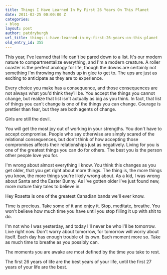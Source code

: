 ```yaml
---
title: Things I Have Learned In My First 26 Years On This Planet
date: 2011-02-25 00:00:00 Z
categories:
- blog
layout: post
author: patdryburgh
url_title: things-i-have-learned-in-my-first-26-years-on-this-planet
old_entry_id: 355
---
```


This year, I've learned that life can't be pared down to a list. It's our modern nature to compartmentalize everything, and I'm a modern creature. A roller coaster is the perfect analogy for life, though the downs are certainly not something I'm throwing my hands up in glee to get to. The ups are just as exciting to anticipate as they are to experience.

Every choice you make has a consequence, and those consequences are not always what you'd think they'll be. You accept the things you cannot change, but realize that list isn't actually as big as you think. In fact, that list of things you can't change is one of the things you can change. Courage is prettier than fear, but they are both agents of change.

Girls are still the devil.

You will get the most joy out of working in your strengths. You don't have to accept compromise. People who say otherwise are simply scared of the relational consequences, but don't think of how accepting those compromises affects their relationships just as negatively. Living for you is one of the greatest things you can do for others. The best you is the person other people love you for.

I'm wrong about almost everything I know. You think this changes as you get older, that you get right about more things. The thing is, the more things you know, the more things you're likely wrong about. As a kid, I was wrong about Santa and the Easter Bunny. As I've gotten older I've just found new, more mature fairy tales to believe in.

Hey Rosetta is one of the greatest Canadian bands we'll ever know.

Time is precious. Take some of it and enjoy it. Stop, meditate, breathe. You won't believe how much time you have until you stop filling it up with shit to do.

I'm not who I was yesterday, and today I'll never be who I'll be tomorrow. Live right now. Don't worry about tomorrow, for tomorrow will worry about itself. Each day has enough trouble of its own. Each moment more so. Take as much time to breathe as you possibly can.

The moments you are awake are most defined by the time you take to rest.

The first 26 years of life are the best years of your life, until the first 27 years of your life are the best.